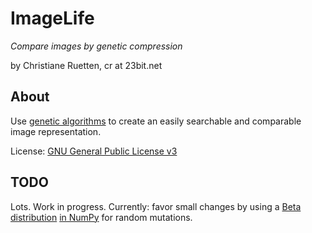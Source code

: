 <h1>ImageLife</h1>

*Compare images by genetic compression*

by Christiane Ruetten, cr at 23bit.net

About
--------

Use [genetic algorithms][2] to create an easily searchable and comparable image representation.

License: [GNU General Public License v3][2]

TODO
--------

Lots. Work in progress. Currently: favor small changes by using a [Beta distribution][3] [in NumPy][4] for random mutations.

  [1]: http://rogeralsing.com/2008/12/07/genetic-programming-evolution-of-mona-lisa/
  [2]: http://www.gnu.org/licenses/gpl.html
  [3]: http://en.wikipedia.org/wiki/Beta_distribution
  [4]: http://docs.scipy.org/doc/numpy/reference/generated/numpy.random.beta.html

